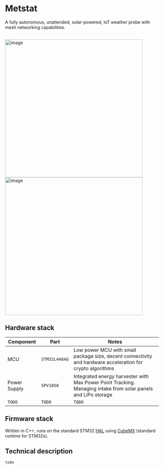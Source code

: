 # Metstat
A fully autonomous, unattended, solar-powered, IoT weather probe with mesh networking capabilities.

<br><img height="450" alt="image" src="https://github.com/user-attachments/assets/f0d9faf0-f985-42cd-832b-3d01d26774f1" />
<img height="450" alt="image" src="https://github.com/user-attachments/assets/4f75dd7c-1d28-487e-886c-dd3f7bac162d" />


## Hardware stack
| Component  | Part | Notes |
| - | - | - |
| MCU | `STM32L4A6AG` | Low power MCU with small package size, decent connectivity and hardware acceleration for crypto algorithms |
| Power Supply  | `SPV1050` | Integrated energy harvester with Max Power Point Tracking. Managing intake from solar panels and LiPo storage |
| `TODO` | `TODO` | `TODO` |

## Firmware stack
Written in C++, runs on the standard STM32 [HAL](https://www.st.com/resource/en/user_manual/um1725-description-of-stm32f4-hal-and-lowlayer-drivers-stmicroelectronics.pdf) 
using [CubeMX](https://www.st.com/en/development-tools/stm32cubemx.html) (standard runtime for STM32s).

## Technical description
`todo`
